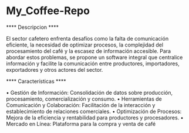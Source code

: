 # My_Coffee-Repo

**** Descripcion ****

El sector cafetero enfrenta desafíos como la falta de comunicación eficiente, la necesidad de optimizar procesos, la complejidad del procesamiento del café y la escasez de información accesible. Para abordar estos problemas, se propone un software integral que centralice información y facilite la comunicación entre productores, importadores, exportadores y otros actores del sector.


**** Características ****

• Gestión de Información: Consolidación de datos sobre producción, procesamiento, comercialización y consumo. 
• Herramientas de Comunicación y Colaboración: Facilitación de la interacción y establecimiento de relaciones comerciales. 
• Optimización de Procesos: Mejora de la eficiencia y rentabilidad para productores y procesadores. 
• Mercado en Línea: Plataforma para la compra y venta de café
